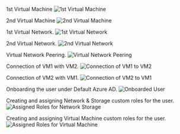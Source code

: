 1st Virtual Machine
![1st Virtual Machine](https://github.com/AbhishekSaxena2244/Azure-Cloud-Project/assets/87027647/95238c0a-bf29-48c8-b269-c2e557b569e0)

2nd Virtual Machine
![2nd Virtual Machine](https://github.com/AbhishekSaxena2244/Azure-Cloud-Project/assets/87027647/f32d6c50-11ed-4a3e-8d72-d304a2351f4e)

1st Virtual Network.
![1st Virtual Network](https://github.com/AbhishekSaxena2244/Azure-Cloud-Project/assets/87027647/0215c85c-cf22-4d39-86bf-69104ba649d0)

2nd Virtual Network.
![2nd Virtual Network](https://github.com/AbhishekSaxena2244/Azure-Cloud-Project/assets/87027647/a0f41659-d9f5-4f47-a5ae-69f60f89b965)

Virtual Network Peering.
![Virtual Network Peering](https://github.com/AbhishekSaxena2244/Azure-Cloud-Project/assets/87027647/dc1d21b0-9888-4742-a55e-42d8365ec295)

Connection of VM1 with VM2.
![Connection of VM1 to VM2](https://github.com/AbhishekSaxena2244/Azure-Cloud-Project/assets/87027647/80569e0f-665b-46b6-a975-fa24cd68d5df)

Connection of VM2 with VM1.
![Connection of VM2 to VM1](https://github.com/AbhishekSaxena2244/Azure-Cloud-Project/assets/87027647/892c99fd-1610-417b-8a06-9cdb210cc114)

Onboarding the user under Default Azure AD.
![Onboarded User](https://github.com/AbhishekSaxena2244/Azure-Cloud-Project/assets/87027647/ae2ab797-1af9-4701-8d8c-83ff30bf7eb9)

Creating and assigning Network & Storage custom roles for the user.
![Assigned Roles for Network   Storage](https://github.com/AbhishekSaxena2244/Azure-Cloud-Project/assets/87027647/4f824e40-5a6f-41e8-9286-ca0acef16db1)

Creating and assigning Virtual Machine custom roles for the user.
![Assigned Roles for Virtual Machine](https://github.com/AbhishekSaxena2244/Azure-Cloud-Project/assets/87027647/1df1be6a-da8b-4e80-81ee-5add581fe0d2)
